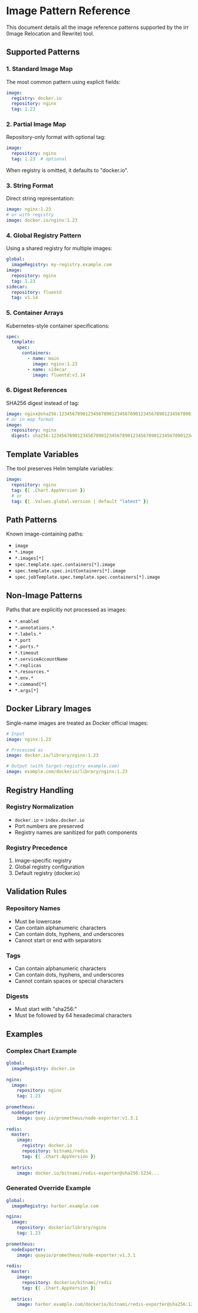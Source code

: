 # Image Pattern Reference

This document details all the image reference patterns supported by the irr (Image Relocation and Rewrite) tool.

## Supported Patterns

### 1. Standard Image Map

The most common pattern using explicit fields:

```yaml
image:
  registry: docker.io
  repository: nginx
  tag: 1.23
```

### 2. Partial Image Map

Repository-only format with optional tag:

```yaml
image:
  repository: nginx
  tag: 1.23  # optional
```

When registry is omitted, it defaults to "docker.io".

### 3. String Format

Direct string representation:

```yaml
image: nginx:1.23
# or with registry
image: docker.io/nginx:1.23
```

### 4. Global Registry Pattern

Using a shared registry for multiple images:

```yaml
global:
  imageRegistry: my-registry.example.com
image:
  repository: nginx
  tag: 1.23
sidecar:
  repository: fluentd
  tag: v1.14
```

### 5. Container Arrays

Kubernetes-style container specifications:

```yaml
spec:
  template:
    spec:
      containers:
        - name: main
          image: nginx:1.23
        - name: sidecar
          image: fluentd:v1.14
```

### 6. Digest References

SHA256 digest instead of tag:

```yaml
image: nginx@sha256:1234567890123456789012345678901234567890123456789012345678901234
# or in map format
image:
  repository: nginx
  digest: sha256:1234567890123456789012345678901234567890123456789012345678901234
```

## Template Variables

The tool preserves Helm template variables:

```yaml
image:
  repository: nginx
  tag: {{ .Chart.AppVersion }}
  # or
  tag: {{ .Values.global.version | default "latest" }}
```

## Path Patterns

Known image-containing paths:

- `image`
- `*.image`
- `*.images[*]`
- `spec.template.spec.containers[*].image`
- `spec.template.spec.initContainers[*].image`
- `spec.jobTemplate.spec.template.spec.containers[*].image`

## Non-Image Patterns

Paths that are explicitly not processed as images:

- `*.enabled`
- `*.annotations.*`
- `*.labels.*`
- `*.port`
- `*.ports.*`
- `*.timeout`
- `*.serviceAccountName`
- `*.replicas`
- `*.resources.*`
- `*.env.*`
- `*.command[*]`
- `*.args[*]`

## Docker Library Images

Single-name images are treated as Docker official images:

```yaml
# Input
image: nginx:1.23

# Processed as
image: docker.io/library/nginx:1.23

# Output (with target-registry example.com)
image: example.com/dockerio/library/nginx:1.23
```

## Registry Handling

### Registry Normalization

- `docker.io` = `index.docker.io`
- Port numbers are preserved
- Registry names are sanitized for path components

### Registry Precedence

1. Image-specific registry
2. Global registry configuration
3. Default registry (docker.io)

## Validation Rules

### Repository Names

- Must be lowercase
- Can contain alphanumeric characters
- Can contain dots, hyphens, and underscores
- Cannot start or end with separators

### Tags

- Can contain alphanumeric characters
- Can contain dots, hyphens, and underscores
- Cannot contain spaces or special characters

### Digests

- Must start with "sha256:"
- Must be followed by 64 hexadecimal characters

## Examples

### Complex Chart Example

```yaml
global:
  imageRegistry: docker.io
  
nginx:
  image:
    repository: nginx
    tag: 1.23
    
prometheus:
  nodeExporter:
    image: quay.io/prometheus/node-exporter:v1.3.1
    
redis:
  master:
    image:
      registry: docker.io
      repository: bitnami/redis
      tag: {{ .Chart.AppVersion }}
  
  metrics:
    image: docker.io/bitnami/redis-exporter@sha256:1234...
```

### Generated Override Example

```yaml
global:
  imageRegistry: harbor.example.com

nginx:
  image:
    repository: dockerio/library/nginx
    tag: 1.23
    
prometheus:
  nodeExporter:
    image: quayio/prometheus/node-exporter:v1.3.1
    
redis:
  master:
    image:
      repository: dockerio/bitnami/redis
      tag: {{ .Chart.AppVersion }}
  
  metrics:
    image: harbor.example.com/dockerio/bitnami/redis-exporter@sha256:1234...
``` 